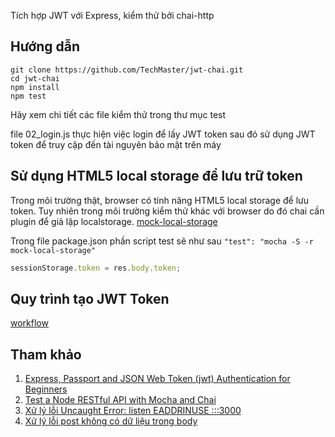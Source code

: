 Tích hợp JWT với Express, kiểm thử bởi chai-http

## Hướng dẫn
```
git clone https://github.com/TechMaster/jwt-chai.git
cd jwt-chai
npm install
npm test
```
Hãy xem chi tiết các file kiểm thử trong thư mục test

file 02_login.js thực hiện việc login để lấy JWT token sau đó sử dụng JWT token để truy cập đến tài nguyên bảo mật trên máy

## Sử dụng HTML5 local storage để lưu trữ token
Trong môi trường thật, browser có tính năng HTML5 local storage để lưu token. Tuy nhiên trong môi trường kiểm thử khác với browser
do đó chai cần plugin để giả lập localstorage.
[mock-local-storage](https://github.com/letsrock-today/mock-local-storage)

Trong file package.json phần script test sẽ như sau
```"test": "mocha -S -r mock-local-storage"```

```js
sessionStorage.token = res.body.token;
```

## Quy trình tạo JWT Token
[workflow](workflow.jpg)
## Tham khảo
1. [Express, Passport and JSON Web Token (jwt) Authentication for Beginners](https://jonathanmh.com/express-passport-json-web-token-jwt-authentication-beginners/)
2. [Test a Node RESTful API with Mocha and Chai](https://scotch.io/tutorials/test-a-node-restful-api-with-mocha-and-chai)
3. [Xử lý lỗi Uncaught Error: listen EADDRINUSE :::3000](http://www.marcusoft.net/2015/10/eaddrinuse-when-watching-tests-with-mocha-and-supertest.html)
4. [Xử lý lỗi post không có dữ liệu trong body](http://stackoverflow.com/questions/35697763/post-request-via-chai)

